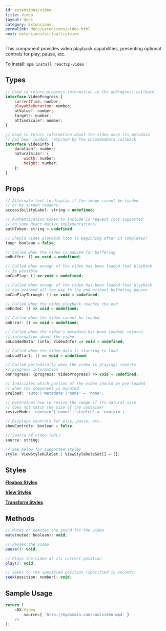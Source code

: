 ```yaml
---
id: extensions/video
title: Video
layout: docs
category: Extensions
permalink: docs/extensions/video.html
next: extensions/virtuallistview
---
```


This component provides video playback capabilities, presenting optional controls for play, pause, etc.

To install: ```npm install reactxp-video```

## Types
``` javascript
// Used to return progress information in the onProgress callback
interface VideoProgress {
    currentTime: number;
    playableDuration: number;
    atValue?: number;
    target?: number;
    atTimeScale?: number;
}

// Used to return information about the video once its metadata
// has been loaded; returned by the onLoadedData callback
interface VideoInfo {
    duration?: number;
    naturalSize?: {
        width: number;
        height: number;
    };
}
```

## Props
``` javascript
// Alternate text to display if the image cannot be loaded
// or by screen readers
accessibilityLabel: string = undefined;

// Authentication token to include in request (not supported
// on some React Native implementations)
authToken: string = undefined;

// Should video playback loop to beginning after it completes?
loop: boolean = false;

// Called when the video is paused for buffering
onBuffer: () => void = undefined;

// Called when enough of the video has been loaded that playback
// is possible
onCanPlay: () => void = undefined;

// Called when enough of the video has been loaded that playback
// can proceed all the way to the end without buffering pauses
onCanPlayThrough: () => void = undefined;

// Called when the video playback reaches the end
onEnded: () => void = undefined;

// Called when the video cannot be loaded
onError: () => void = undefined;

// Called when the video's metadata has been loaded; returns
// information about the video
onLoadedData: (info: VideoInfo) => void = undefined;

// Called when the video data is starting to load
onLoadStart: () => void = undefined;

// Called periodically when the video is playing; reports
// progress information
onProgress: (progress: VideoProgress) => void = undefined;

// Indiciates which portion of the video should be pre-loaded
// when the component is mounted
preload: 'auto'|'metadata'|'none' = 'none';

// Determines how to resize the image if its natural size
// does not match the size of the container
resizeMode: 'contain'|'cover'|'stretch' = 'contain';

// Displays controls for play, pause, etc.
showControls: boolean = false;

// Source of video (URL)
source: string;

// See below for supported styles
style: ViewStyleRuleSet | ViewStyleRuleSet[] = [];
```

## Styles
[**Flexbox Styles**](/reactxp/docs/styles.html#flexbox-style-attributes)

[**View Styles**](/reactxp/docs/styles.html#view-style-attributes)

[**Transform Styles**](/reactxp/docs/styles.html#transform-style-attributes)


## Methods
``` javascript
// Mutes or unmutes the sound for the video
mute(muted: boolean): void;

// Pauses the video
pause(): void;

// Plays the video at its current position
play(): void;

// Seeks to the specified position (specified in seconds)
seek(position: number): void;
```

## Sample Usage
``` javascript
return (
    <RX.Video
        source={ 'http://mydomain.com/coolvideo.mp4' }
    />
);
```
